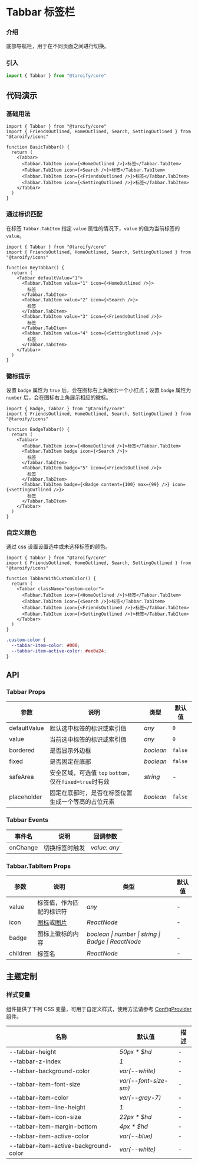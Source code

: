 # Tabbar 标签栏

### 介绍

底部导航栏，用于在不同页面之间进行切换。

### 引入

```ts
import { Tabbar } from "@taroify/core"
```

## 代码演示

### 基础用法

```tsx
import { Tabbar } from "@taroify/core"
import { FriendsOutlined, HomeOutlined, Search, SettingOutlined } from "@taroify/icons"

function BasicTabbar() {
  return (
    <Tabbar>
      <Tabbar.TabItem icon={<HomeOutlined />}>标签</Tabbar.TabItem>
      <Tabbar.TabItem icon={<Search />}>标签</Tabbar.TabItem>
      <Tabbar.TabItem icon={<FriendsOutlined />}>标签</Tabbar.TabItem>
      <Tabbar.TabItem icon={<SettingOutlined />}>标签</Tabbar.TabItem>
    </Tabbar>
  )
}

```

### 通过标识匹配

在标签 `Tabbar.TabItem` 指定 `value` 属性的情况下，`value` 的值为当前标签的 `value`。

```tsx
import { Tabbar } from "@taroify/core"
import { FriendsOutlined, HomeOutlined, Search, SettingOutlined } from "@taroify/icons"

function KeyTabbar() {
  return (
    <Tabbar defaultValue="1">
      <Tabbar.TabItem value="1" icon={<HomeOutlined />}>
        标签
      </Tabbar.TabItem>
      <Tabbar.TabItem value="2" icon={<Search />}>
        标签
      </Tabbar.TabItem>
      <Tabbar.TabItem value="3" icon={<FriendsOutlined />}>
        标签
      </Tabbar.TabItem>
      <Tabbar.TabItem value="4" icon={<SettingOutlined />}>
        标签
      </Tabbar.TabItem>
    </Tabbar>
  )
}
```

### 徽标提示

设置 `badge` 属性为 `true` 后，会在图标右上角展示一个小红点；设置 `badge` 属性为 `number` 后，会在图标右上角展示相应的徽标。

```tsx
import { Badge, Tabbar } from "@taroify/core"
import { FriendsOutlined, HomeOutlined, Search, SettingOutlined } from "@taroify/icons"

function BadgeTabbar() {
  return (
    <Tabbar>
      <Tabbar.TabItem icon={<HomeOutlined />}>标签</Tabbar.TabItem>
      <Tabbar.TabItem badge icon={<Search />}>
        标签
      </Tabbar.TabItem>
      <Tabbar.TabItem badge="5" icon={<FriendsOutlined />}>
        标签
      </Tabbar.TabItem>
      <Tabbar.TabItem badge={<Badge content={100} max={99} />} icon={<SettingOutlined />}>
        标签
      </Tabbar.TabItem>
    </Tabbar>
  )
}
```

### 自定义颜色

通过 css 设置设置选中或未选择标签的颜色。

```tsx
import { Tabbar } from "@taroify/core"
import { FriendsOutlined, HomeOutlined, Search, SettingOutlined } from "@taroify/icons"

function TabbarWithCustomColor() {
  return (
    <Tabbar className="custom-color">
      <Tabbar.TabItem icon={<HomeOutlined />}>标签</Tabbar.TabItem>
      <Tabbar.TabItem icon={<Search />}>标签</Tabbar.TabItem>
      <Tabbar.TabItem icon={<FriendsOutlined />}>标签</Tabbar.TabItem>
      <Tabbar.TabItem icon={<SettingOutlined />}>标签</Tabbar.TabItem>
    </Tabbar>
  )
}
```

```scss
.custom-color {
  --tabbar-item-color: #000;
  --tabbar-item-active-color: #ee0a24;
}
```

## API

### Tabbar Props

| 参数           | 说明                        | 类型        | 默认值     |
|--------------|---------------------------|-----------|---------|
| defaultValue | 默认选中标签的标识或索引值             | _any_     | `0`     |
| value        | 当前选中标签的标识或索引值             | _any_     | `0`     |
| bordered     | 是否显示外边框                   | _boolean_ | `false` |
| fixed        | 是否固定在底部                   | _boolean_ | `false` |
| safeArea     | 安全区域，可选值 `top` `bottom`，仅在`fixed=true`时有效   | _string_  | -       |
| placeholder  | 固定在底部时，是否在标签位置生成一个等高的占位元素 | _boolean_ | `false` |

### Tabbar Events

| 事件名 | 说明           | 回调参数                   |
| ------ | -------------- | -------------------------- |
| onChange | 切换标签时触发 | _value: any_ |

### Tabbar.TabItem Props

| 参数       | 说明                                             | 类型          | 默认值      |
|----------|------------------------------------------------|-------------|----------|
| value    | 标签值，作为匹配的标识符                                   | _any_       | -        |
| icon     | [图标](/components/icon)或[图片](/components/image) | _ReactNode_ | -        |
| badge | 图标上徽标的内容 | _boolean \| number \| string \| Badge \| ReactNode_ | - |
| children | 标签名                                            | _ReactNode_ | -        |

## 主题定制

### 样式变量

组件提供了下列 CSS 变量，可用于自定义样式，使用方法请参考 [ConfigProvider](/components/config-provider/) 组件。

| 名称                                    | 默认值                   | 描述  |
|---------------------------------------|-----------------------|-----|
| --tabbar-height                       | _50px * $hd_          | -   |
| --tabbar-z-index                      | _1_                   | -   |
| --tabbar-background-color             | _var(--white)_        | -   |
| --tabbar-item-font-size               | _var(--font-size-sm)_ | -   |
| --tabbar-item-color                   | _var(--gray-7)_       | -   |
| --tabbar-item-line-height             | _1_                   | -   |
| --tabbar-item-icon-size               | _22px * $hd_          | -   |
| --tabbar-item-margin-bottom           | _4px * $hd_           | -   |
| --tabbar-item-active-color            | _var(--blue)_         | -   |
| --tabbar-item-active-background-color | _var(--white)_        | -   |
